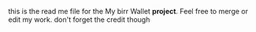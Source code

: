 this is the read me file for the My birr Wallet **project**.
    Feel free to merge or edit my work.
    don't forget the credit though
